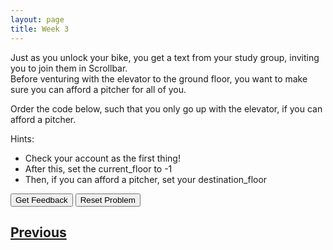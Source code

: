 ```yaml
---
layout: page
title: Week 3
---
```


Just as you unlock your bike, you get a text from your study group, inviting you to join them in Scrollbar. <br>
Before venturing with the elevator to the ground floor, you want to make sure you can afford a pitcher for all of you. <br>

Order the code below, such that you only go up with the elevator, if you can afford a pitcher. <br>

Hints:
- Check your account as the first thing!<br>
- After this, set the current_floor to -1<br>
- Then, if you can afford a pitcher, set your destination_floor

<div id="sortableTrash" class="sortable-code"></div> 
<div id="sortable" class="sortable-code"></div> 
<div style="clear:both;"></div> 
<p> 
    <input id="feedbackLink" value="Get Feedback" type="button" /> 
    <input id="newInstanceLink" value="Reset Problem" type="button" /> 
</p> 
<script type="text/javascript"> 
(function(){
  var initial = "account = 100\n" +
    "if account &lt; 100:\n" +
    "can_afford_pitcher = False\n" +
    "elif account >= 100:\n" +
    "can_afford_pitcher = True\n" +
    "current_floor = -1\n" +
    "if can_afford_pitcher:\n" +
    "destination_floor = current_floor + 1\n" +
    "current_floor = destination_floor\n" +
    "if current_floor == 0 and can_afford_pitcher == True:\n" +
    "	print(&quot;Cheers! And welcome to the ground floor!&quot;)";
  var parsonsPuzzle = new ParsonsWidget({
    "sortableId": "sortable",
    "max_wrong_lines": 10,
    "grader": ParsonsWidget._graders.LineBasedGrader,
    "exec_limit": 2500,
    "can_indent": true,
    "x_indent": 50,
    "lang": "en",
    "show_feedback": true,
    "trashId": "sortableTrash"
  });
  parsonsPuzzle.init(initial);
  parsonsPuzzle.shuffleLines();
  $("#newInstanceLink").click(function(event){ 
      event.preventDefault(); 
      parsonsPuzzle.shuffleLines(); 
  }); 
  $("#feedbackLink").click(function(event){ 
      event.preventDefault(); 
      parsonsPuzzle.getFeedback(); 
  }); 
})(); 
</script>

## [Previous](./week3_lec3.html)

